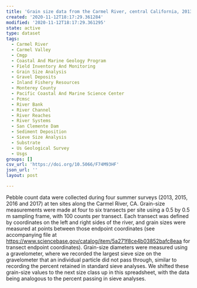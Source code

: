 ```yaml
---
title: 'Grain size data from the Carmel River, central California, 2013 to 2017'
created: '2020-11-12T18:17:29.361284'
modified: '2020-11-12T18:17:29.361295'
state: active
type: dataset
tags:
  - Carmel River
  - Carmel Valley
  - Cmgp
  - Coastal And Marine Geology Program
  - Field Inventory And Monitoring
  - Grain Size Analysis
  - Gravel Deposits
  - Inland Fishery Resources
  - Monterey County
  - Pacific Coastal And Marine Science Center
  - Pcmsc
  - River Bank
  - River Channel
  - River Reaches
  - River Systems
  - San Clemente Dam
  - Sediment Deposition
  - Sieve Size Analysis
  - Substrate
  - Us Geological Survey
  - Usgs
groups: []
csv_url: 'https://doi.org/10.5066/F74M93HF'
json_url: ''
layout: post

---
```

Pebble count data were collected during four summer surveys (2013, 2015, 2016 and 2017) at ten sites along the Carmel River, CA. Grain-size measurements were made at four to six transects per site using a 0.5 by 0.5 m sampling frame, with 100 counts per transect. Each transect was defined by coordinates on the left and right sides of the river, and grain sizes were measured at points between those endpoint coordinates (see accompanying file at https://www.sciencebase.gov/catalog/item/5a271f8ce4b03852bafc8eaa for transect endpoint coordinates). Grain-size diameters were measured using a gravelometer, where we recorded the largest sieve size on the gravelometer that an individual particle did not pass through, similar to recording the percent retained in standard sieve analyses. We shifted these grain-size values to the next size class up in this spreadsheet, with the data being analogous to the percent passing in sieve analyses.
